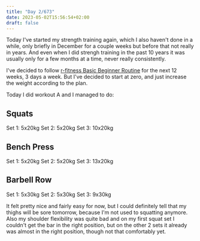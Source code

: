 ```yaml
---
title: "Day 2/673"
date: 2023-05-02T15:56:54+02:00
draft: false
---
```


Today I've started my strength training again, which I also haven't done in a while, only briefly in December for a couple weeks but before that not really in years.
And even when I did strengh training in the past 10 years it was usually only for a few months at a time, never really consistently.

I've decided to follow [r-fitness Basic Beginner Routine](https://thefitness.wiki/routines/r-fitness-basic-beginner-routine/) for the next 12 weeks, 3 days a week.
But I've decided to start at zero, and just increase the weight according to the plan.

Today I did workout A and I managed to do:

## Squats

Set 1: 5x20kg
Set 2: 5x20kg
Set 3: 10x20kg

## Bench Press

Set 1: 5x20kg
Set 2: 5x20kg
Set 3: 13x20kg

## Barbell Row

Set 1: 5x30kg
Set 2: 5x30kg
Set 3: 9x30kg

It felt pretty nice and fairly easy for now, but I could definitely tell that my thighs will be sore tomorrow, because I'm not used to squatting anymore.
Also my shoulder flexibility was quite bad and on my first squat set I couldn't get the bar in the right position, but on the other 2 sets it already was almost in the right position, though not that comfortably yet.
